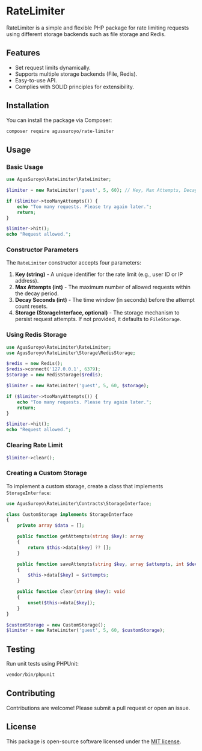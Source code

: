 # RateLimiter

RateLimiter is a simple and flexible PHP package for rate limiting requests using different storage backends such as file storage and Redis.

## Features
- Set request limits dynamically.
- Supports multiple storage backends (File, Redis).
- Easy-to-use API.
- Complies with SOLID principles for extensibility.

## Installation
You can install the package via Composer:

```bash
composer require agussuroyo/rate-limiter
```

## Usage

### Basic Usage
```php
use AgusSuroyo\RateLimiter\RateLimiter;

$limiter = new RateLimiter('guest', 5, 60); // Key, Max Attempts, Decay Seconds

if ($limiter->tooManyAttempts()) {
    echo "Too many requests. Please try again later.";
    return;
}

$limiter->hit();
echo "Request allowed.";
```

### Constructor Parameters
The `RateLimiter` constructor accepts four parameters:

1. **Key (string)** - A unique identifier for the rate limit (e.g., user ID or IP address).
2. **Max Attempts (int)** - The maximum number of allowed requests within the decay period.
3. **Decay Seconds (int)** - The time window (in seconds) before the attempt count resets.
4. **Storage (StorageInterface, optional)** - The storage mechanism to persist request attempts. If not provided, it defaults to `FileStorage`.

### Using Redis Storage
```php
use AgusSuroyo\RateLimiter\RateLimiter;
use AgusSuroyo\RateLimiter\Storage\RedisStorage;

$redis = new Redis();
$redis->connect('127.0.0.1', 6379);
$storage = new RedisStorage($redis);

$limiter = new RateLimiter('guest', 5, 60, $storage);

if ($limiter->tooManyAttempts()) {
    echo "Too many requests. Please try again later.";
    return;
}

$limiter->hit();
echo "Request allowed.";
```

### Clearing Rate Limit
```php
$limiter->clear();
```

### Creating a Custom Storage
To implement a custom storage, create a class that implements `StorageInterface`:

```php
use AgusSuroyo\RateLimiter\Contracts\StorageInterface;

class CustomStorage implements StorageInterface
{
    private array $data = [];

    public function getAttempts(string $key): array
    {
        return $this->data[$key] ?? [];
    }

    public function saveAttempts(string $key, array $attempts, int $decaySeconds): void
    {
        $this->data[$key] = $attempts;
    }

    public function clear(string $key): void
    {
        unset($this->data[$key]);
    }
}

$customStorage = new CustomStorage();
$limiter = new RateLimiter('guest', 5, 60, $customStorage);
```

## Testing
Run unit tests using PHPUnit:
```bash
vendor/bin/phpunit
```

## Contributing
Contributions are welcome! Please submit a pull request or open an issue.

## License
This package is open-source software licensed under the [MIT license](LICENSE).


